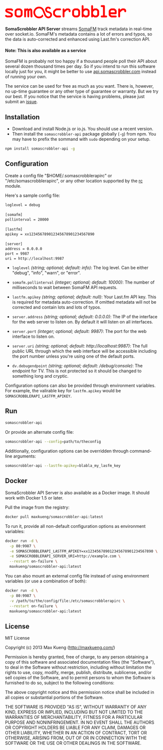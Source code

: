 ![SomaScrobbler API Server](./static/logo.png)
==============================================


**SomaScrobbler API Server** streams [SomaFM](http://somafm.com/) track
metadata in real-time over socket.io. SomaFM's metadata contains a lot of
errors and typos, so the data is auto-corrected and enhanced using Last.fm's
correction API.

#### Note: This is also available as a service

SomaFM is probably not too happy if a thousand people poll their API about
several dozen thousand times per day.  So if you intend to run this software
locally just for you, it might be better to use
[api.somascrobbler.com](http://api.somascrobbler.com) instead of running your
own.

The service can be used for free as much as you want. There is, however, no
up-time guarantee or any other type of guarantee or warranty. But we try our
best. If you notice that the service is having problems, please just submit an
[issue](https://github.com/maxkueng/somascrobbler-api/issues).


## Installation

 - Download and install Node.js or io.js. You should use a recent version.
 - Then install the `somascrobbler-api` package globally (`-g`) from npm. You
   may have to prefix the sommand with `sudo` depending on your setup.

```sh
npm install somascrobbler-api -g
```

## Configuration

Create a config file "$HOME/.somascrobblerapirc" or "/etc/somascrobblerapirc",
or any other location supported by the [rc](https://www.npmjs.com/package/rc)
module.

Here's a sample config file:

```
loglevel = debug

[somafm]
pollinterval = 20000

[lastfm]
apikey = xx123456789012345678901234567890

[server]
address = 0.0.0.0
port = 9987
uri = http://localhost:9987
```

 - `loglevel` *(string; optional; default: info)*: The log level. Can be either
   "debug", "info", "warn", or "error".

 - `somafm.pollinterval` *(integer; optional; default: 10000)*: The number of
   milliseconds to wait between SomaFM API requests.

 - `lastfm.apikey` *(string; optional; default: null)*: Your Last.fm API key.
   This is required for metadata auto-correction. If omitted metadata will not
   be corrected and contain lots and lots of typos.

 - `server.address` *(string; optional; default: 0.0.0.0)*: The IP of the interface
   for the web server to listen on. By default it will listen on all
   interfaces.

 - `server.port` *(integer; optional; default: 9987)*: The port for the web interface
   to listen on.

 - `server.uri` *(string; optional; default: http://localhost:9987)*: The full public
   URL through which the web interface will be accessible including the port
   number unless you're using one of the default ports.

 - `dv.debugendpoint` *(string; optional; default: /debug/console)*: The endpoint
   for TV. This is not protected so it should be changed to something long and
   cryptic.

Configuration options can also be provided through environment variables. For
example, the valirable key for `lastfm.apikey` would be
`SOMASCROBBLERAPI_LASTFM_APIKEY`.


## Run

```sh
somascrobbler-api
```

Or provide an alternate config file:

```sh
somascrobbler-api --config=path/to/theconfig
```

Additionally, configuration options can be overridden through command-line
arguments:

```sh
somascrobbler-api --lastfm-apikey=blabla_my_lasfm_key
```

## Docker

SomaScrobbler API Server is also available as a Docker image. It should work with Docker 1.5 or later.

Pull the image from the registry:

```sh
docker pull maxkueng/somascrobbler-api:latest
```

To run it, provide all non-default configuration options as environment variables:

```sh
docker run -d \
  -p 80:9987 \
  -e SOMASCROBBLERAPI_LASTFM_APIKEY=xx123456789012345678901234567890 \
  -e SOMASCROBBLERAPI_SERVER_URI=http://example.com \
  --restart on-failure \
  maxkueng/somascrobbler-api:latest
```

You can also mount an external config file instead of using environment
variables (or use a combination of both):

```sh
docker run -d \
  -p 80:9987 \
  -v /path/to/the/config/file:/etc/somascrobblerapirc \
  --restart on-failure \
  maxkueng/somascrobbler-api:latest
```

## License

MIT License

Copyright (c) 2013 Max Kueng (http://maxkueng.com/)
 
Permission is hereby granted, free of charge, to any person obtaining
a copy of this software and associated documentation files (the
"Software"), to deal in the Software without restriction, including
without limitation the rights to use, copy, modify, merge, publish,
distribute, sublicense, and/or sell copies of the Software, and to
permit persons to whom the Software is furnished to do so, subject to
the following conditions:
 
The above copyright notice and this permission notice shall be
included in all copies or substantial portions of the Software.
 
THE SOFTWARE IS PROVIDED "AS IS", WITHOUT WARRANTY OF ANY KIND,
EXPRESS OR IMPLIED, INCLUDING BUT NOT LIMITED TO THE WARRANTIES OF
MERCHANTABILITY, FITNESS FOR A PARTICULAR PURPOSE AND
NONINFRINGEMENT. IN NO EVENT SHALL THE AUTHORS OR COPYRIGHT HOLDERS BE
LIABLE FOR ANY CLAIM, DAMAGES OR OTHER LIABILITY, WHETHER IN AN ACTION
OF CONTRACT, TORT OR OTHERWISE, ARISING FROM, OUT OF OR IN CONNECTION
WITH THE SOFTWARE OR THE USE OR OTHER DEALINGS IN THE SOFTWARE.
